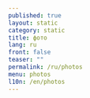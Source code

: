 ```yaml
---
published: true
layout: static
category: static
title: фото
lang: ru
front: false
teaser: ""
permalink: /ru/photos
menu: photos
l10n: /en/photos
---
```


<div class="galleria"></div>

<script type="text/javascript" src="{{ site.baseurl }}/assets/js/libs/galleria/galleria.js"></script>
<script>
var thumbs_url = 'http://batagov.s3.amazonaws.com/photos/thumbs/',
	large_url = 'http://batagov.s3.amazonaws.com/photos/large/',
	data = [
        {
            image: large_url + '38.jpg',
            thumb: thumbs_url + '38.jpg',
            description: 'Фото: Ирина Полярная',
            title: ''
        },
        {
            image: large_url + '37.jpg',
            thumb: thumbs_url + '37.jpg',
            description: 'Фото: Ирина Полярная',
            title: ''
        },
        {
            image: large_url + '36.jpg',
            thumb: thumbs_url + '36.jpg',
            description: 'Фото: Ирина Полярная',
            title: ''
        },
        {
            image: large_url + '35.jpg',
            thumb: thumbs_url + '35.jpg',
            description: 'Фото: Ирина Полярная',
            title: ''
        },
        {
            image: large_url + '34.jpg',
            thumb: thumbs_url + '34.jpg',
            description: 'Фото: Ирина Полярная',
            title: ''
        },
        {
            image: large_url + '33.jpg',
            thumb: thumbs_url + '33.jpg',
            description: 'Фото: Ирина Полярная',
            title: ''
        },
        {
            image: large_url + '32.jpg',
            thumb: thumbs_url + '32.jpg',
            description: 'Фото: Максим Стулов',
            title: ''
        },
        {
            image: large_url + '31.jpg',
            thumb: thumbs_url + '31.jpg',
            description: 'Фото: Евгений Пронин',
            title: ''
        },
        {
            image: large_url + '30.jpg',
            thumb: thumbs_url + '30.jpg',
            description: 'Фото: Евгений Пронин',
            title: ''
        },
        {
            image: large_url + '29.jpg',
            thumb: thumbs_url + '29.jpg',
            description: 'Фото: Евгений Пронин',
            title: ''
        },
        {
            image: large_url + '28.jpg',
            thumb: thumbs_url + '28.jpg',
            description: 'Фото: Евгений Пронин',
            title: ''
        },
        {
            image: large_url + '27.jpg',
            thumb: thumbs_url + '27.jpg',
            description: 'Фото: Александр Коренков',
            title: ''
        },
        {
            image: large_url + '26.jpg',
            thumb: thumbs_url + '26.jpg',
            description: 'Фото: Александр Коренков',
            title: ''
        },
        {
            image: large_url + '25.jpg',
            thumb: thumbs_url + '25.jpg',
            description: 'Фото: Александр Коренков',
            title: ''
        },
        {
            image: large_url + '24.jpg',
            thumb: thumbs_url + '24.jpg',
            description: 'Фото: Лиана Даренская',
            title: ''
        },
        {
            image: large_url + '23.jpg',
            thumb: thumbs_url + '23.jpg',
            description: 'Фото: Лиана Даренская',
            title: ''
        },
    	{
        	image: large_url + '22.jpg',
        	thumb: thumbs_url + '22.jpg',
            title: ''
    	},
        {
        	image: large_url + '21.jpg',
        	thumb: thumbs_url + '21.jpg',
            title: '2009'
    	},
        {
        	image: large_url + '19.jpg',
        	thumb: thumbs_url + '19.jpg',
            title: ''
    	},
        {
        	image: large_url + '18.jpg',
        	thumb: thumbs_url + '18.jpg',
            title: '2005'
    	},
        {
        	image: large_url + '17.jpg',
        	thumb: thumbs_url + '17.jpg',
            title: '1991'
    	},
        {
        	image: large_url + '16.jpg',
        	thumb: thumbs_url + '16.jpg',
            title: '1991'
    	},
        {
        	image: large_url + '15.jpg',
        	thumb: thumbs_url + '15.jpg',
            title: ''
    	},
        {
        	image: large_url + '14.jpg',
        	thumb: thumbs_url + '14.jpg',
            title: ''
    	},
        {
        	image: large_url + '13.jpg',
        	thumb: thumbs_url + '13.jpg',
            title: ''
    	},
        {
        	image: large_url + '12.jpg',
        	thumb: thumbs_url + '12.jpg',
            title: ''
    	},
        {
        	image: large_url + '11.jpg',
        	thumb: thumbs_url + '11.jpg',
            title: ''
    	},
        {
        	image: large_url + '10.jpg',
        	thumb: thumbs_url + '10.jpg',
            title: ''
    	},
        {
        	image: large_url + '9.jpg',
        	thumb: thumbs_url + '9.jpg',
            title: ''
    	},
        {
        	image: large_url + '8.jpg',
        	thumb: thumbs_url + '8.jpg',
            title: ''
    	},
        {
        	image: large_url + '7.jpg',
        	thumb: thumbs_url + '7.jpg',
            title: '1990'
    	},
        {
        	image: large_url + '6.jpg',
        	thumb: thumbs_url + '6.jpg',
            title: '1990'
    	},
        {
        	image: large_url + '5.jpg',
        	thumb: thumbs_url + '5.jpg',
            title: '1989'
    	},
        {
        	image: large_url + '4.jpg',
        	thumb: thumbs_url + '4.jpg',
            title: ''
    	},
        {
        	image: large_url + '3.jpg',
        	thumb: thumbs_url + '3.jpg',
            title: ''
    	},
        {
        	image: large_url + '2.jpg',
        	thumb: thumbs_url + '2.jpg',
            title: ''
    	},
        {
        	image: large_url + '1.jpg',
        	thumb: thumbs_url + '1.jpg',
            title: ''
    	}
	];
Galleria.loadTheme('{{ site.baseurl }}/assets/js/libs/galleria/themes/batagov/galleria.batagov.min.js');
Galleria.run('.galleria', {
    dataSource: data,
    width: 600,
    height: 400,
  	wait: true
});
</script>